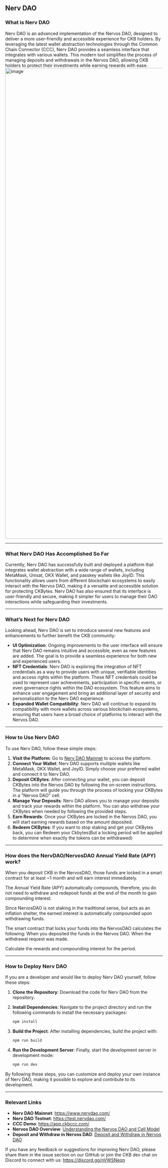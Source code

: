 ## **Nerv DAO**

### **What is Nerv DAO**
Nerv DAO is an advanced implementation of the Nervos DAO, designed to deliver a more user-friendly and accessible experience for CKB holders. By leveraging the latest wallet abstraction technologies through the Common Chain Connector (CCC), Nerv DAO provides a seamless interface that integrates with various wallets. This modern tool simplifies the process of managing deposits and withdrawals in the Nervos DAO, allowing CKB holders to protect their investments while earning rewards with ease.
<img width="1505" alt="image" src="https://github.com/user-attachments/assets/8f64bf2a-0fb6-43c7-92ee-73d77043e9cc">

-----

### **What Nerv DAO Has Accomplished So Far**

Currently, Nerv DAO has successfully built and deployed a platform that integrates wallet abstraction with a wide range of wallets, including MetaMask, Unisat, OKX Wallet, and passkey wallets like JoyID. This functionality allows users from different blockchain ecosystems to easily interact with the Nervos DAO, making it a versatile and accessible solution for protecting CKBytes. Nerv DAO has also ensured that its interface is user-friendly and secure, making it simpler for users to manage their DAO interactions while safeguarding their investments.

-----

### **What’s Next for Nerv DAO**

Looking ahead, Nerv DAO is set to introduce several new features and enhancements to further benefit the CKB community:

- **UI Optimization**: Ongoing improvements to the user interface will ensure that Nerv DAO remains intuitive and accessible, even as new features are added. The goal is to provide a seamless experience for both new and experienced users.
- **NFT Credentials**: Nerv DAO is exploring the integration of NFT credentials as a way to provide users with unique, verifiable identities and access rights within the platform. These NFT credentials could be used to represent user achievements, participation in specific events, or even governance rights within the DAO ecosystem. This feature aims to enhance user engagement and bring an additional layer of security and personalization to the Nerv DAO experience.
- **Expanded Wallet Compatibility**: Nerv DAO will continue to expand its compatibility with more wallets across various blockchain ecosystems, ensuring that users have a broad choice of platforms to interact with the Nervos DAO.

-----

### **How to Use Nerv DAO**

To use Nerv DAO, follow these simple steps:

1. **Visit the Platform**: Go to [Nerv DAO Mainnet](https://www.nervdao.com/) to access the platform.
2. **Connect Your Wallet**: Nerv DAO supports multiple wallets like MetaMask, OKX Wallet, and JoyID. Simply choose your preferred wallet and connect it to Nerv DAO.
3. **Deposit CKBytes**: After connecting your wallet, you can deposit CKBytes into the Nervos DAO by following the on-screen instructions. The platform will guide you through the process of locking your CKBytes in a "Nervos DAO" cell.
4. **Manage Your Deposits**: Nerv DAO allows you to manage your deposits and track your rewards within the platform. You can also withdraw your CKBytes when needed by following the provided steps.
5. **Earn Rewards**: Once your CKBytes are locked in the Nervos DAO, you will start earning rewards based on the amount deposited.
6. **Redeem CKBytes**: If you want to stop staking and get your CKBytes back, you can Redeem your Ckbytes(But a locking period will be applied to determine when exactly the tokens can be withdrawed)

-----

### How does the NervDAO/NervosDAO Annual Yield Rate (APY) work?
When you deposit CKB in the NervosDAO, those funds are locked in a smart contract for at least ~1 month and will earn interest immediately.

The Annual Yield Rate (APY) automatically compounds, therefore, you do not need to withdraw and redeposit funds at the end of the month to gain compounding interest.

Since NervosDAO is not staking in the traditional sense, but acts as an inflation shelter, the earned interest is automatically compounded upon withdrawing funds.

The smart contract that locks your funds into the NervosDAO calculates the following:
When you deposited the funds in the Nervos DAO.
When the withdrawal request was made.

Calculate the rewards and compounding interest for the period.

-----

### **How to Deploy Nerv DAO**

If you are a developer and would like to deploy Nerv DAO yourself, follow these steps:

1. **Clone the Repository**: Download the code for Nerv DAO from the repository.
2. **Install Dependencies**: Navigate to the project directory and run the following commands to install the necessary packages:
    
    ```bash
    npm install
    
    ```
    
3. **Build the Project**: After installing dependencies, build the project with:
    
    ```bash
    npm run build
    
    ```
    
4. **Run the Development Server**: Finally, start the development server in development mode:
    
    ```bash
    npm run dev
    
    ```
    

By following these steps, you can customize and deploy your own instance of Nerv DAO, making it possible to explore and contribute to its development.

-----

### **Relevant Links**

- **Nerv DAO Mainnet**: https://www.nervdao.com/
- **Nerv DAO Testnet**: https://test.nervdao.com/
- **CCC Demo**: https://app.ckbccc.com/
- **Nervos DAO Overview**: [Understanding the Nervos DAO and Cell Model](https://medium.com/nervosnetwork/understanding-the-nervos-dao-and-cell-model-d68f38272c24)
- **Deposit and Withdraw in Nervos DAO**: [Deposit and Withdraw in Nervos DAO](https://docs.ckb.dev/docs/rfcs/0023-dao-deposit-withdraw/0023-dao-deposit-withdraw)

If you have any feedback or suggestions for improving Nerv DAO, please share them in the issue section on our GitHub or join the CKB dev chat on Discord to connect with us: https://discord.gg/nVWSNeqn
